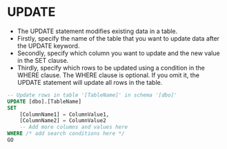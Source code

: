 # UPDATE


* The UPDATE statement modifies existing data in a table.
* Firstly, specify the name of the table that you want to update data after the UPDATE keyword.
* Secondly, specify which column you want to update and the new value in the SET clause.
* Thirdly, specify which rows to be updated using a condition in the WHERE clause. The WHERE clause is optional. If you omit it, the UPDATE statement will update all rows in the table.

```sql
-- Update rows in table '[TableName]' in schema '[dbo]'
UPDATE [dbo].[TableName]
SET
    [ColumnName1] = ColumnValue1,
    [ColumnName2] = ColumnValue2
    -- Add more columns and values here
WHERE /* add search conditions here */
GO
```